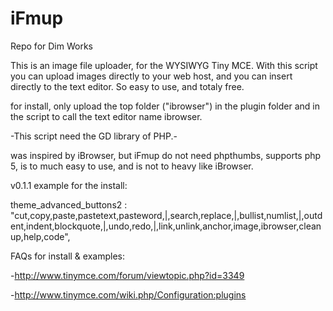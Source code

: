 iFmup
=====

Repo for Dim Works

This is an image file uploader, for the WYSIWYG Tiny MCE. With this script you can upload images directly to your web host, and you can insert directly to the text editor. So easy to use, and totaly free. 

for install, only upload the top folder ("ibrowser") in the plugin folder and in the script to call the text editor name ibrowser. 

-This script need the GD library of PHP.- 

was inspired by iBrowser, but iFmup do not need phpthumbs, supports php 5, is to much easy to use, and is not to heavy like iBrowser. 

v0.1.1 example for the install: 

theme_advanced_buttons2 : "cut,copy,paste,pastetext,pasteword,|,search,replace,|,bullist,numlist,|,outdent,indent,blockquote,|,undo,redo,|,link,unlink,anchor,image,ibrowser,cleanup,help,code",


FAQs for install & examples:

-http://www.tinymce.com/forum/viewtopic.php?id=3349

-http://www.tinymce.com/wiki.php/Configuration:plugins
